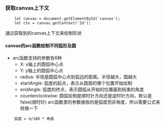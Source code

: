 ### 获取canvas上下文
```
    let canvas = document.getElementById('canvas');
    let ctx = canvas.getContext('2d');
```
通过获取到的canvas上下文来绘制形状
#### canvas的arc函数绘制不同弧形及圆
- arc函数支持的参数有6种
    - X: x轴上的圆弧中心点
    - Y: y轴上的圆弧中心点
    - radius: 半径是圆弧中心点到弧边的距离。半径越大，圆越大
    - startAngle: 弧度的起点，表示从圆周的哪个位置开始绘制
    - endAngle: 弧度的终点，表示圆弧从开始的位置画到结束的角度
    - counterclockwise: 圆弧绘制是顺时针方向还是逆时针方向，默认是false(顺时针)
arc函数里的参数接收的是弧度而非角度，所以需要公式来转换一下
```
    弧度 = π/180 * 角度
```